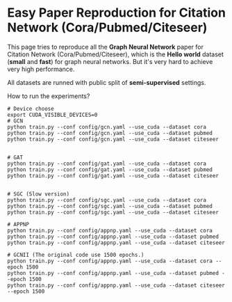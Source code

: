 # Easy Paper Reproduction for Citation Network (Cora/Pubmed/Citeseer)



This page tries to reproduce all the **Graph Neural Network** paper for Citation Network (Cora/Pubmed/Citeseer), which is the **Hello world**  dataset (**small** and **fast**) for graph neural networks. But it's very hard to achieve very high performance.



All datasets are runned with public split of  **semi-supervised** settings.



How to run the experiments?



```shell
# Device choose
export CUDA_VISIBLE_DEVICES=0
# GCN
python train.py --conf config/gcn.yaml --use_cuda --dataset cora
python train.py --conf config/gcn.yaml --use_cuda --dataset pubmed
python train.py --conf config/gcn.yaml --use_cuda --dataset citeseer


# GAT
python train.py --conf config/gat.yaml --use_cuda --dataset cora
python train.py --conf config/gat.yaml --use_cuda --dataset pubmed
python train.py --conf config/gat.yaml --use_cuda --dataset citeseer


# SGC (Slow version)
python train.py --conf config/sgc.yaml --use_cuda --dataset cora
python train.py --conf config/sgc.yaml --use_cuda --dataset pubmed
python train.py --conf config/sgc.yaml --use_cuda --dataset citeseer

# APPNP
python train.py --conf config/appnp.yaml --use_cuda --dataset cora
python train.py --conf config/appnp.yaml --use_cuda --dataset pubmed
python train.py --conf config/appnp.yaml --use_cuda --dataset citeseer

# GCNII (The original code use 1500 epochs.)
python train.py --conf config/appnp.yaml --use_cuda --dataset cora --epoch 1500
python train.py --conf config/appnp.yaml --use_cuda --dataset pubmed --epoch 1500
python train.py --conf config/appnp.yaml --use_cuda --dataset citeseer --epoch 1500
```



